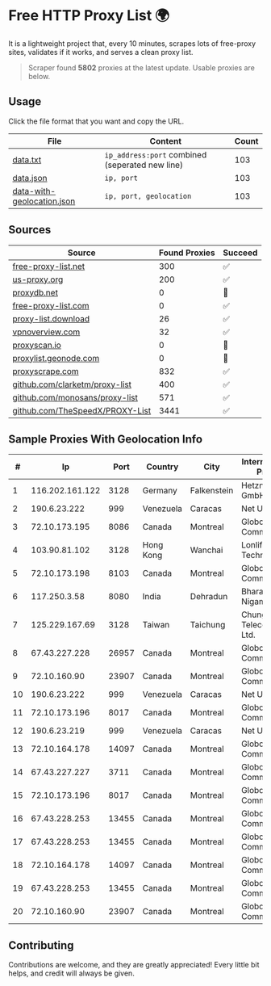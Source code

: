 
# Free HTTP Proxy List 🌍

It is a lightweight project that, every 10 minutes, scrapes lots of free-proxy sites, validates if it works, and serves a clean proxy list.


> Scraper found **5802** proxies at the latest update. Usable proxies are below.

## Usage

Click the file format that you want and copy the URL.


|File|Content|Count|
|----|-------|-----|
|[data.txt](https://raw.githubusercontent.com/themiralay/Proxy-List-World/master/data.txt)|`ip_address:port` combined (seperated new line)|103|
|[data.json](https://raw.githubusercontent.com/themiralay/Proxy-List-World/master/data.json)|`ip, port`|103|
|[data-with-geolocation.json](https://raw.githubusercontent.com/themiralay/Proxy-List-World/master/data-with-geolocation.json)|`ip, port, geolocation`|103|

## Sources

|Source|Found Proxies|Succeed|
|------|-------------|-------|
|[free-proxy-list.net](https://free-proxy-list.net)|300|✅|
|[us-proxy.org](https://www.us-proxy.org)|200|✅|
|[proxydb.net](http://proxydb.net)|0|🚫|
|[free-proxy-list.com](https://free-proxy-list.com/?page=&port=&type%5B%5D=http&type%5B%5D=https&up_time=0&search=Search)|0|✅|
|[proxy-list.download](https://www.proxy-list.download/HTTP)|26|✅|
|[vpnoverview.com](https://vpnoverview.com/privacy/anonymous-browsing/free-proxy-servers)|32|✅|
|[proxyscan.io](https://www.proxyscan.io)|0|🚫|
|[proxylist.geonode.com](https://proxylist.geonode.com/api/proxy-list?limit=300&page=1&sort_by=lastChecked&sort_type=desc&protocols=http,https)|0|🚫|
|[proxyscrape.com](https://api.proxyscrape.com/v2/?request=displayproxies&protocol=http&timeout=10000&country=all&ssl=all&anonymity=all)|832|✅|
|[github.com/clarketm/proxy-list](https://raw.githubusercontent.com/clarketm/proxy-list/master/proxy-list-raw.txt)|400|✅|
|[github.com/monosans/proxy-list](https://raw.githubusercontent.com/monosans/proxy-list/main/proxies/http.txt)|571|✅|
|[github.com/TheSpeedX/PROXY-List](https://raw.githubusercontent.com/TheSpeedX/PROXY-List/master/http.txt)|3441|✅|


## Sample Proxies With Geolocation Info

|#|Ip|Port|Country|City|Internet Service Provider|
|-|--|----|-------|----|-------------------------|
|1|116.202.161.122|3128|Germany|Falkenstein|Hetzner Online GmbH|
|2|190.6.23.222|999|Venezuela|Caracas|Net Uno|
|3|72.10.173.195|8086|Canada|Montreal|GloboTech Communications|
|4|103.90.81.102|3128|Hong Kong|Wanchai|Lonlife Technology Co.|
|5|72.10.173.198|8103|Canada|Montreal|GloboTech Communications|
|6|117.250.3.58|8080|India|Dehradun|Bharat Sanchar Nigam Ltd|
|7|125.229.167.69|3128|Taiwan|Taichung|Chunghwa Telecom Co., Ltd.|
|8|67.43.227.228|26957|Canada|Montreal|GloboTech Communications|
|9|72.10.160.90|23907|Canada|Montreal|GloboTech Communications|
|10|190.6.23.222|999|Venezuela|Caracas|Net Uno|
|11|72.10.173.196|8017|Canada|Montreal|GloboTech Communications|
|12|190.6.23.219|999|Venezuela|Caracas|Net Uno|
|13|72.10.164.178|14097|Canada|Montreal|GloboTech Communications|
|14|67.43.227.227|3711|Canada|Montreal|GloboTech Communications|
|15|72.10.173.196|8017|Canada|Montreal|GloboTech Communications|
|16|67.43.228.253|13455|Canada|Montreal|GloboTech Communications|
|17|67.43.228.253|13455|Canada|Montreal|GloboTech Communications|
|18|72.10.164.178|14097|Canada|Montreal|GloboTech Communications|
|19|67.43.228.253|13455|Canada|Montreal|GloboTech Communications|
|20|72.10.160.90|23907|Canada|Montreal|GloboTech Communications|



## Contributing

Contributions are welcome, and they are greatly appreciated! Every
little bit helps, and credit will always be given.

